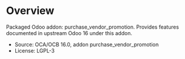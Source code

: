 # Overview

Packaged Odoo addon: purchase_vendor_promotion. Provides features documented in upstream Odoo 16 under this addon.

- Source: OCA/OCB 16.0, addon purchase_vendor_promotion
- License: LGPL-3
